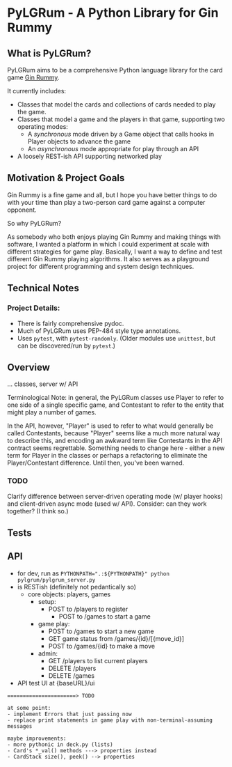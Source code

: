 # PyLGRum - A Python Library for Gin Rummy

## What is PyLGRum?

PyLGRum aims to be a comprehensive Python language library for the card game [Gin Rummy](https://en.wikipedia.org/wiki/Gin_rummy).

It currently includes:

* Classes that model the cards and collections of cards needed to play the game.
* Classes that model a game and the players in that game, supporting two operating modes:
  * A *synchronous* mode driven by a Game object that calls hooks in Player objects to advance the game
  * An *asynchronous* mode appropriate for play through an API
* A loosely REST-ish API supporting networked play

## Motivation & Project Goals

Gin Rummy is a fine game and all, but I hope you have better things to do with your time than play a two-person card game against a computer opponent.

So why PyLGRum?

As somebody who both enjoys playing Gin Rummy and making things with software, I wanted a platform in which I could experiment at scale with different strategies for game play. Basically, I want a way to define and test different Gin Rummy playing algorithms. It also serves as a playground project for different programming and system design techniques.

## Technical Notes

### Project Details:

* There is fairly comprehensive pydoc.
* Much of PyLGRum uses PEP-484 style type annotations.
* Uses `pytest`, with `pytest-randomly`. (Older modules use `unittest`, but can be discovered/run by `pytest`.)

## Overview

... classes, server w/ API

Terminological Note: in general, the PyLGRum classes use Player to refer to one side
of a single specific game, and Contestant to refer to the entity that might play a
number of games.

In the API, however, "Player" is used to refer to what would generally be called
Contestants, because "Player" seems like a much more natural way to describe this, and
encoding an awkward term like Contestants in the API contract seems regrettable. Something
needs to change here - either a new term for Player in the classes or perhaps a refactoring
to eliminate the Player/Contestant difference. Until then, you've been warned.

### TODO

Clarify difference between server-driven operating mode (w/ player hooks) and client-driven
async mode (used w/ API). Consider: can they work together? (I think so.)

## Tests

## API

* for dev, run as `PYTHONPATH=".:${PYTHONPATH}" python pylgrum/pylgrum_server.py`
* is RESTish (definitely not pedantically so)
  * core objects: players, games
    * setup:
      * POST to /players to register
        * POST to /games to start a game
    * game play:
      * POST to /games to start a new game
      * GET game status from /games/{id}/[{move_id}]
      * POST to /games/{id} to make a move
    * admin:
      * GET /players to list current players
      * DELETE /players
      * DELETE /games
* API test UI at {baseURL}/ui

```text
======================> TODO

at some point:
- implement Errors that just passing now
- replace print statements in game play with non-terminal-assuming messages

maybe improvements:
- more pythonic in deck.py (lists)
- Card's *_val() methods ---> properties instead
- CardStack size(), peek() --> properties

```
